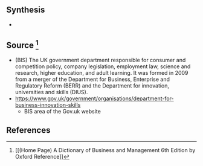 ## Synthesis
- 
## Source [^1]
- (BIS) The UK government department responsible for consumer and competition policy, company legislation, employment law, science and research, higher education, and adult learning. It was formed in 2009 from a merger of the Department for Business, Enterprise and Regulatory Reform (BERR) and the Department for innovation, universities and skills (DIUS).
- https://www.gov.uk/government/organisations/department-for-business-innovation-skills
	- BIS area of the Gov.uk website
## References

[^1]: [[(Home Page) A Dictionary of Business and Management 6th Edition by Oxford Reference]]